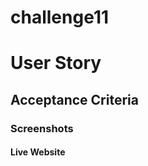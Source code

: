 # challenge11

<h1> User Story </h1>
<p>

</p>

<h2> Acceptance Criteria </h2>
<p>

</p>

<h3> Screenshots </h3>

<h4> Live Website </h4>
